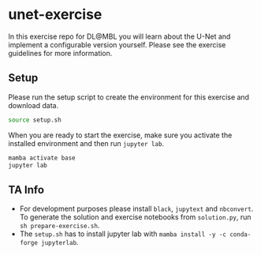 # unet-exercise

In this exercise repo for DL@MBL you will learn about the U-Net and implement a configurable version yourself. Please see the exercise guidelines for more information.

## Setup

Please run the setup script to create the environment for this exercise and download data.

```bash
source setup.sh
```

When you are ready to start the exercise, make sure you activate the installed environment and then run `jupyter lab`.
```bash
mamba activate base
jupyter lab
```

## TA Info
- For development purposes please install `black`, `jupytext` and `nbconvert`. To generate the solution and exercise notebooks from `solution.py`, run `sh prepare-exercise.sh`.
- The `setup.sh` has to install jupyter lab with `mamba install -y -c conda-forge jupyterlab`.

